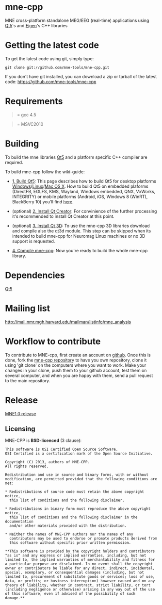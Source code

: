 mne-cpp
=========

MNE cross-platform standalone MEG/EEG (real-time) applications using [Qt5](http://qt-project.org/downloads)'s and [Eigen](http://eigen.tuxfamily.org)'s C++ libraries

Getting the latest code
=========================

To get the latest code using git, simply type:

    git clone git://github.com/mne-tools/mne-cpp.git

If you don't have git installed, you can download a zip or tarball
of the latest code: https://github.com/mne-tools/mne-cpp

Requirements
==========

>= gcc 4.5

>= MSVC2010


Building
========

To build the mne libraries [Qt5](http://qt-project.org/downloads) and a platform specific C++ compiler are required.

To build mne-cpp follow the wiki-guide:
* [1. Build Qt5](https://github.com/mne-tools/mne-cpp/wiki/1.-Build-Qt5): This page describes how to build Qt5 for desktop platforms [Windows](https://github.com/mne-tools/mne-cpp/wiki/1.-Build-Qt5#windows)/[Linux](https://github.com/mne-tools/mne-cpp/wiki/1.-Build-Qt5#linux)/[Mac OS X](https://github.com/mne-tools/mne-cpp/wiki/1.-Build-Qt5#mac-os-x). How to build Qt5 on embedded plaforms (DirectFB, EGLFS, KMS, Wayland, Windows embedded, QNX, VxWorks, INTEGRITY) or mobile platforms (Android, iOS, Windows 8 (WinRT), BlackBerry 10) you'll find [here](http://qt-project.org/doc/qt-5.0/qtdoc/platform-details.html).

* (optional) [2. Install Qt Creator](https://github.com/mne-tools/mne-cpp/wiki/2.-Install-Qt-Creator): For convinience of the further processing it's recommended to install Qt Creator at this point.

* (optional) [3. Install Qt 3D](https://github.com/mne-tools/mne-cpp/wiki/3.-Install-Qt3D): To use the mne-cpp 3D libraries download and compile also the qt3d module. This step can be skipped when its intended to build mne-cpp for Neuromag Linux machines or no 3D support is requested.

* [4. Compile mne-cpp](https://github.com/mne-tools/mne-cpp/wiki/4.-Compile-mne-cpp): Now you're ready to build the whole mne-cpp library.

Dependencies
============

[Qt5](http://qt-project.org/downloads)


Mailing list
============

http://mail.nmr.mgh.harvard.edu/mailman/listinfo/mne_analysis


Workflow to contribute
=========================

To contribute to MNE-cpp, first create an account on [github](http://github.com/). Once this is done, fork the [mne-cpp repository](http://github.com/mne-tools/mne-cpp) to have you own repository,
clone it using 'git clone' on the computers where you want to work. Make
your changes in your clone, push them to your github account, test them
on several computer, and when you are happy with them, send a pull
request to the main repository.


Release
==========

[MNE1.0 release](https://github.com/mne-tools/mne-cpp/wiki/MNE-1.0-release)



Licensing
----------

MNE-CPP is **BSD-licenced** (3 clause):

    This software is OSI Certified Open Source Software.
    OSI Certified is a certification mark of the Open Source Initiative.

    Copyright (C) 2013, authors of MNE-CPP.
    All rights reserved.

    Redistribution and use in source and binary forms, with or without
    modification, are permitted provided that the following conditions are met:

    * Redistributions of source code must retain the above copyright notice, 
      this list of conditions and the following disclaimer.

    * Redistributions in binary form must reproduce the above copyright notice,
      this list of conditions and the following disclaimer in the documentation
      and/or other materials provided with the distribution.

    * Neither the names of MNE-CPP authors nor the names of any
      contributors may be used to endorse or promote products derived from
      this software without specific prior written permission.

    **This software is provided by the copyright holders and contributors
    "as is" and any express or implied warranties, including, but not
    limited to, the implied warranties of merchantability and fitness for
    a particular purpose are disclaimed. In no event shall the copyright
    owner or contributors be liable for any direct, indirect, incidental,
    special, exemplary, or consequential damages (including, but not
    limited to, procurement of substitute goods or services; loss of use,
    data, or profits; or business interruption) however caused and on any
    theory of liability, whether in contract, strict liability, or tort
    (including negligence or otherwise) arising in any way out of the use
    of this software, even if advised of the possibility of such
    damage.**
